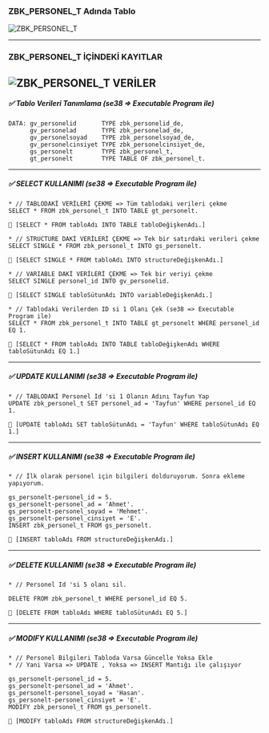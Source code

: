 ### ZBK_PERSONEL_T Adında Tablo
![ZBK_PERSONEL_T](https://i.hizliresim.com/ecvvwe2.jpg)

---
### ZBK_PERSONEL_T İÇİNDEKİ KAYITLAR
![ZBK_PERSONEL_T VERİLER](https://i.hizliresim.com/5kbnqu7.jpg)
---
##### ✅ Tablo Verileri Tanımlama (se38 => Executable Program ile)
```
DATA: gv_personelid       TYPE zbk_personelid_de,
      gv_personelad       TYPE zbk_personelad_de,
      gv_personelsoyad    TYPE zbk_personelsoyad_de,
      gv_personelcinsiyet TYPE zbk_personelcinsiyet_de,
      gs_personelt        TYPE zbk_personel_t,
      gt_personelt        TYPE TABLE OF zbk_personel_t.
```
---
##### ✅ SELECT KULLANIMI (se38 => Executable Program ile)
```
* // TABLODAKİ VERİLERİ ÇEKME => Tüm tablodaki verileri çekme
SELECT * FROM zbk_personel_t INTO TABLE gt_personelt.

🔔 [SELECT * FROM tabloAdı INTO TABLE tabloDeğişkenAdı.]
```
```
* // STRUCTURE DAKİ VERİLERİ ÇEKME => Tek bir satırdaki verileri çekme
SELECT SINGLE * FROM zbk_personel_t INTO gs_personelt.

🔔 [SELECT SINGLE * FROM tabloAdı INTO structureDeğişkenAdı.]
```
```
* // VARIABLE DAKİ VERİLERİ ÇEKME => Tek bir veriyi çekme
SELECT SINGLE personel_id INTO gv_personelid.

🔔 [SELECT SINGLE tabloSütunAdı INTO variableDeğişkenAdı.]
```
```
* // Tablodaki Verilerden ID si 1 Olanı Çek (se38 => Executable Program ile)
SELECT * FROM zbk_personel_t INTO TABLE gt_personelt WHERE personel_id EQ 1.

🔔 [SELECT * FROM tabloAdı INTO TABLE tabloDeğişkenAdı WHERE tabloSütunAdı EQ 1.]
```
---
##### ✅ UPDATE KULLANIMI (se38 => Executable Program ile)
```
* // TABLODAKİ Personel Id 'si 1 Olanın Adını Tayfun Yap  
UPDATE zbk_personel_t SET personel_ad = 'Tayfun' WHERE personel_id EQ 1.

🔔 [UPDATE tabloAdı SET tabloSütunAdı = 'Tayfun' WHERE tabloSütunAdı EQ 1.]
```
---
##### ✅ INSERT KULLANIMI (se38 => Executable Program ile)
```
* // İlk olarak personel için bilgileri dolduruyorum. Sonra ekleme yapıyorum.

gs_personelt-personel_id = 5.
gs_personelt-personel_ad = 'Ahmet'.
gs_personelt-personel_soyad = 'Mehmet'.
gs_personelt-personel_cinsiyet = 'E'.
INSERT zbk_personel_t FROM gs_personelt.

🔔 [INSERT tabloAdı FROM structureDeğişkenAdı.]
```
---
##### ✅ DELETE KULLANIMI (se38 => Executable Program ile)
```
* // Personel Id 'si 5 olanı sil.

DELETE FROM zbk_personel_t WHERE personel_id EQ 5.

🔔 [DELETE FROM tabloAdı WHERE tabloSütunAdı EQ 5.]
```
---
##### ✅ MODIFY KULLANIMI (se38 => Executable Program ile)
```
* // Personel Bilgileri Tabloda Varsa Güncelle Yoksa Ekle
* // Yani Varsa => UPDATE , Yoksa => INSERT Mantığı ile çalışıyor

gs_personelt-personel_id = 5.
gs_personelt-personel_ad = 'Ahmet'.
gs_personelt-personel_soyad = 'Hasan'.
gs_personelt-personel_cinsiyet = 'E'.
MODIFY zbk_personel_t FROM gs_personelt.

🔔 [MODIFY tabloAdı FROM structureDeğişkenAdı.]
```

